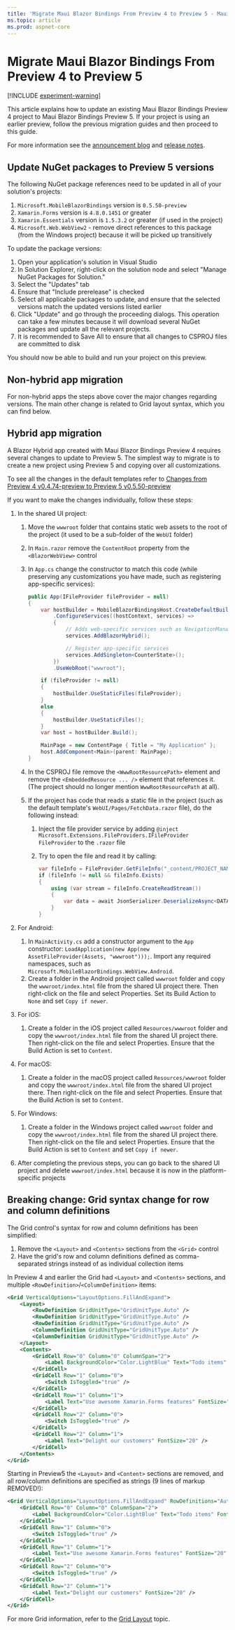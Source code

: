```yaml
---
title: 'Migrate Maui Blazor Bindings From Preview 4 to Preview 5 - Maui Blazor Bindings'
ms.topic: article
ms.prod: aspnet-core
---
```


# Migrate Maui Blazor Bindings From Preview 4 to Preview 5

[!INCLUDE [experiment-warning](../includes/experiment-warning.md)]

This article explains how to update an existing Maui Blazor Bindings Preview 4 project to Maui Blazor Bindings Preview 5. If your project is using an earlier preview, follow the previous migration guides and then proceed to this guide.

For more information see the [announcement blog](https://aka.ms/mbb-preview5-blog) and [release notes](https://aka.ms/mbb-preview5-rel-notes).

## Update NuGet packages to Preview 5 versions

The following NuGet package references need to be updated in all of your solution's projects:

1. `Microsoft.MobileBlazorBindings` version is `0.5.50-preview`
1. `Xamarin.Forms` version is `4.8.0.1451` or greater
1. `Xamarin.Essentials` version is `1.5.3.2` or greater (if used in the project)
1. `Microsoft.Web.WebView2` - remove direct references to this package (from the Windows project) because it will be picked up transitively

To update the package versions:

1. Open your application's solution in Visual Studio
1. In Solution Explorer, right-click on the solution node and select "Manage NuGet Packages for Solution."
1. Select the "Updates" tab
1. Ensure that "Include prerelease" is checked
1. Select all applicable packages to update, and ensure that the selected versions match the updated versions listed earlier
1. Click "Update" and go through the proceeding dialogs. This operation can take a few minutes because it will download several NuGet packages and update all the relevant projects.
1. It is recommended to Save All to ensure that all changes to CSPROJ files are committed to disk

You should now be able to build and run your project on this preview.

## Non-hybrid app migration

For non-hybrid apps the steps above cover the major changes regarding versions. The main other change is related to Grid layout syntax, which you can find below.

## Hybrid app migration

A Blazor Hybrid app created with Maui Blazor Bindings Preview 4 requires several changes to update to Preview 5. The simplest way to migrate is to create a new project using Preview 5 and copying over all customizations.

To see all the changes in the default templates refer to [Changes from Preview 4 v0.4.74-preview to Preview 5 v0.5.50-preview](https://github.com/Eilon/MobileBlazorBindingsMigration/compare/v0.4.74-preview...v0.5.50-preview)

If you want to make the changes individually, follow these steps:

1. In the shared UI project:
    1. Move the `wwwroot` folder that contains static web assets to the root of the project (it used to be a sub-folder of the `WebUI` folder)
    1. In `Main.razor` remove the `ContentRoot` property from the `<BlazorWebView>` control
    1. In `App.cs` change the constructor to match this code (while preserving any customizations you have made, such as registering app-specific services):

        ```csharp
        public App(IFileProvider fileProvider = null)
        {
            var hostBuilder = MobileBlazorBindingsHost.CreateDefaultBuilder()
                .ConfigureServices((hostContext, services) =>
                {
                    // Adds web-specific services such as NavigationManager
                    services.AddBlazorHybrid();

                    // Register app-specific services
                    services.AddSingleton<CounterState>();
                })
                .UseWebRoot("wwwroot");

            if (fileProvider != null)
            {
                hostBuilder.UseStaticFiles(fileProvider);
            }
            else
            {
                hostBuilder.UseStaticFiles();
            }
            var host = hostBuilder.Build();

            MainPage = new ContentPage { Title = "My Application" };
            host.AddComponent<Main>(parent: MainPage);
        }
        ```

    1. In the CSPROJ file remove the `<WwwRootResourcePath>` element and remove the `<EmbeddedResource ... />` element that references it. (The project should no longer mention `WwwRootResourcePath` at all).
    1. If the project has code that reads a static file in the project (such as the default template's `WebUI/Pages/FetchData.razor` file), do the following instead:
        1. Inject the file provider service by adding `@inject Microsoft.Extensions.FileProviders.IFileProvider FileProvider` to the `.razor` file
        1. Try to open the file and read it by calling:

            ```csharp
            var fileInfo = FileProvider.GetFileInfo("_content/PROJECT_NAME/filename.json");
            if (fileInfo != null && fileInfo.Exists)
            {
                using (var stream = fileInfo.CreateReadStream())
                {
                    var data = await JsonSerializer.DeserializeAsync<DATA_TYPE>(stream, ...);
                }
            }
            ```

1. For Android:
    1. In `MainActivity.cs` add a constructor argument to the `App` constructor: `LoadApplication(new App(new AssetFileProvider(Assets, "wwwroot")));`. Import any required namespaces, such as `Microsoft.MobileBlazorBindings.WebView.Android`.
    1. Create a folder in the Android project called `wwwroot` folder and copy the `wwwroot/index.html` file from the shared UI project there. Then right-click on the file and select Properties. Set its Build Action to `None` and set `Copy if newer`.
1. For iOS:
    1. Create a folder in the iOS project called `Resources/wwwroot` folder and copy the `wwwroot/index.html` file from the shared UI project there. Then right-click on the file and select Properties. Ensure that the Build Action is set to `Content`.
1. For macOS:
    1. Create a folder in the macOS project called `Resources/wwwroot` folder and copy the `wwwroot/index.html` file from the shared UI project there. Then right-click on the file and select Properties. Ensure that the Build Action is set to `Content`.
1. For Windows:
    1. Create a folder in the Windows project called `wwwroot` folder and copy the `wwwroot/index.html` file from the shared UI project there. Then right-click on the file and select Properties. Ensure that the Build Action is set to `Content` and set `Copy if newer`.
1. After completing the previous steps, you can go back to the shared UI project and delete `wwwroot/index.html` because it is now in the platform-specific projects

## Breaking change: Grid syntax change for row and column definitions

The Grid control's syntax for row and column definitions has been simplified:

1. Remove the `<Layout>` and `<Contents>` sections from the `<Grid>` control
1. Have the grid's row and column definitions defined as comma-separated strings instead of as individual collection items

In Preview 4 and earlier the Grid had `<Layout>` and `<Contents>` sections, and multiple `<RowDefinition>`/`<ColumnDefinition>` items:

```xml
<Grid VerticalOptions="LayoutOptions.FillAndExpand">
    <Layout>
        <RowDefinition GridUnitType="GridUnitType.Auto" />
        <RowDefinition GridUnitType="GridUnitType.Auto" />
        <RowDefinition GridUnitType="GridUnitType.Auto" />
        <ColumnDefinition GridUnitType="GridUnitType.Auto" />
        <ColumnDefinition GridUnitType="GridUnitType.Auto" />
    </Layout>
    <Contents>
        <GridCell Row="0" Column="0" ColumnSpan="2">
            <Label BackgroundColor="Color.LightBlue" Text="Todo items" FontSize="20" />
        </GridCell>
        <GridCell Row="1" Column="0">
            <Switch IsToggled="true" />
        </GridCell>
        <GridCell Row="1" Column="1">
            <Label Text="Use awesome Xamarin.Forms features" FontSize="20" />
        </GridCell>
        <GridCell Row="2" Column="0">
            <Switch IsToggled="true" />
        </GridCell>
        <GridCell Row="2" Column="1">
            <Label Text="Delight our customers" FontSize="20" />
        </GridCell>
    </Contents>
</Grid>
```

Starting in Preview5 the `<Layout>` and `<Content>` sections are removed, and all row/column definitions are specified as strings (9 lines of markup REMOVED!):

```xml
<Grid VerticalOptions="LayoutOptions.FillAndExpand" RowDefinitions="Auto, Auto, Auto" ColumnDefinitions="Auto, Auto">
    <GridCell Row="0" Column="0" ColumnSpan="2">
        <Label BackgroundColor="Color.LightBlue" Text="Todo items" FontSize="20" />
    </GridCell>
    <GridCell Row="1" Column="0">
        <Switch IsToggled="true" />
    </GridCell>
    <GridCell Row="1" Column="1">
        <Label Text="Use awesome Xamarin.Forms features" FontSize="20" />
    </GridCell>
    <GridCell Row="2" Column="0">
        <Switch IsToggled="true" />
    </GridCell>
    <GridCell Row="2" Column="1">
        <Label Text="Delight our customers" FontSize="20" />
    </GridCell>
</Grid>
```

For more Grid information, refer to the [Grid Layout](../ui/grid-layout.md) topic.
